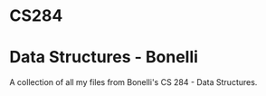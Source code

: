 # CS284
<h1>Data Structures - Bonelli</h1>

<p>
A collection of all my files from Bonelli's CS 284 - Data Structures.
</p>
